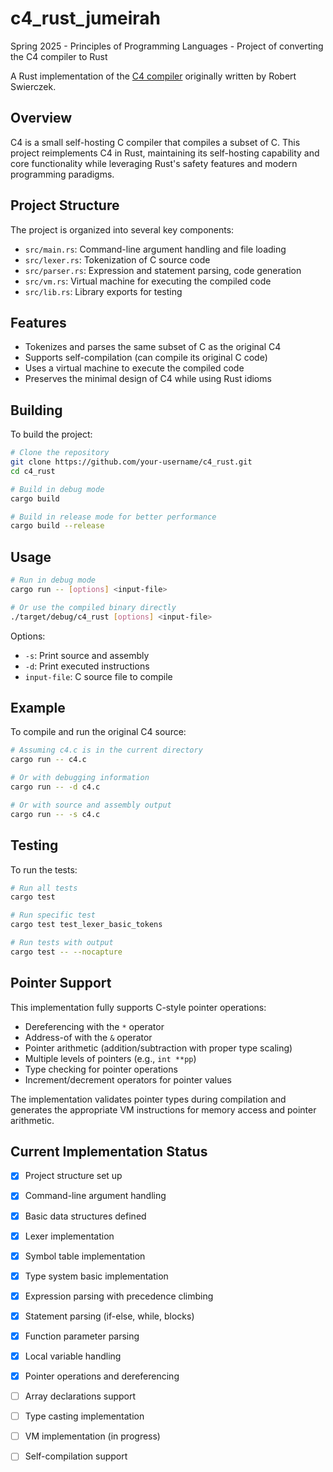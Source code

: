 # c4_rust_jumeirah
 Spring 2025 - Principles of Programming Languages - Project of converting the C4 compiler to Rust

A Rust implementation of the [C4 compiler](https://github.com/rswier/c4) originally written by Robert Swierczek.

## Overview

C4 is a small self-hosting C compiler that compiles a subset of C. This project reimplements C4 in Rust, maintaining its self-hosting capability and core functionality while leveraging Rust's safety features and modern programming paradigms.

## Project Structure

The project is organized into several key components:

- `src/main.rs`: Command-line argument handling and file loading
- `src/lexer.rs`: Tokenization of C source code
- `src/parser.rs`: Expression and statement parsing, code generation
- `src/vm.rs`: Virtual machine for executing the compiled code
- `src/lib.rs`: Library exports for testing

## Features

- Tokenizes and parses the same subset of C as the original C4
- Supports self-compilation (can compile its original C code)
- Uses a virtual machine to execute the compiled code
- Preserves the minimal design of C4 while using Rust idioms

## Building

To build the project:

```bash
# Clone the repository
git clone https://github.com/your-username/c4_rust.git
cd c4_rust

# Build in debug mode
cargo build

# Build in release mode for better performance
cargo build --release
```

## Usage

```bash
# Run in debug mode
cargo run -- [options] <input-file>

# Or use the compiled binary directly
./target/debug/c4_rust [options] <input-file>
```

Options:
- `-s`: Print source and assembly
- `-d`: Print executed instructions
- `input-file`: C source file to compile

## Example

To compile and run the original C4 source:

```bash
# Assuming c4.c is in the current directory
cargo run -- c4.c

# Or with debugging information
cargo run -- -d c4.c

# Or with source and assembly output
cargo run -- -s c4.c
```

## Testing

To run the tests:

```bash
# Run all tests
cargo test

# Run specific test
cargo test test_lexer_basic_tokens

# Run tests with output
cargo test -- --nocapture
```

## Pointer Support

This implementation fully supports C-style pointer operations:

- Dereferencing with the `*` operator
- Address-of with the `&` operator
- Pointer arithmetic (addition/subtraction with proper type scaling)
- Multiple levels of pointers (e.g., `int **pp`)
- Type checking for pointer operations
- Increment/decrement operators for pointer values

The implementation validates pointer types during compilation and generates the appropriate VM instructions for memory access and pointer arithmetic.

## Current Implementation Status

- [x] Project structure set up
- [x] Command-line argument handling
- [x] Basic data structures defined
- [x] Lexer implementation
- [x] Symbol table implementation
- [x] Type system basic implementation
- [x] Expression parsing with precedence climbing
- [x] Statement parsing (if-else, while, blocks)
- [x] Function parameter parsing
- [x] Local variable handling
- [x] Pointer operations and dereferencing
- [ ] Array declarations support
- [ ] Type casting implementation
- [ ] VM implementation (in progress)
- [ ] Self-compilation support

